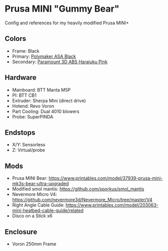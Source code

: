 # Prusa MINI "Gummy Bear"
Config and references for my heavily modified Prusa MINI+

## Colors
  - Frame: Black
  - Primary: [Polymaker ASA Black](https://us.polymaker.com/products/polylite-asa)
  - Secondary: [Paramount 3D ABS Harajuku Pink](https://www.paramount-3d.com/product-page/abs-harajuku-pink-675c-1-75mm-1kg-filament-tmrl4010675a)
  
## Hardware
  - Mainboard: BTT Manta M5P
  - PI: BTT CB1
  - Extruder: Sherpa Mini (direct drive)
  - Hotend: Revo Voron
  - Part Cooling: Dual 4010 blowers
  - Probe: SuperPINDA

## Endstops
  - X/Y: Sensorless
  - Z: Virtual/probe

## Mods
  - Prusa MINI Bear: https://www.printables.com/model/37939-prusa-mini-mk3s-bear-ultra-upgraded
  - Modified smol mantis: https://github.com/sporkus/smol_mantis
  - Nevermore Micro V4: https://github.com/nevermore3d/Nevermore_Micro/tree/master/V4
  - Right Angle Cable Guide: https://www.printables.com/model/203063-mini-heatbed-cable-guide/related
  - Disco on a Stick x6
 
## Enclosure
  - Voron 250mm Frame

